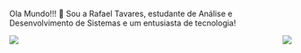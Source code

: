 Ola Mundo!!! 👋
Sou a Rafael Tavares, estudante de Análise e Desenvolvimento de Sistemas e um entusiasta de tecnologia! 


 <img align="center" src="https://github-readme-stats.vercel.app/api?username=rtavares0&count_private=true&show_icons=true&theme=codeSTACKr&include_all_commits=true">


<img align="right" src="https://github-readme-stats.vercel.app/api/top-langs/?username=rtavares0&layout=compact&theme=codeSTACKr">

<!--
**RTavares0/rtavares0** is a ✨ _special_ ✨ repository because its `README.md` (this file) appears on your GitHub profile.

Here are some ideas to get you started:

- 🔭 I’m currently working on ...
- 🌱 I’m currently learning ...
- 👯 I’m looking to collaborate on ...
- 🤔 I’m looking for help with ...
- 💬 Ask me about ...
- 📫 How to reach me: ...
- 😄 Pronouns: ...
- ⚡ Fun fact: ...
-->
